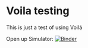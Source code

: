 # Voila testing 

This is just a test of using Voilá

Open up Simulator:
[![Binder](https://mybinder.org/badge_logo.svg)](https://mybinder.org/v2/gh/jiboncom/macroSim/HEAD?urlpath=voila%2Frender%2FCloseEconSimulator.ipynb)